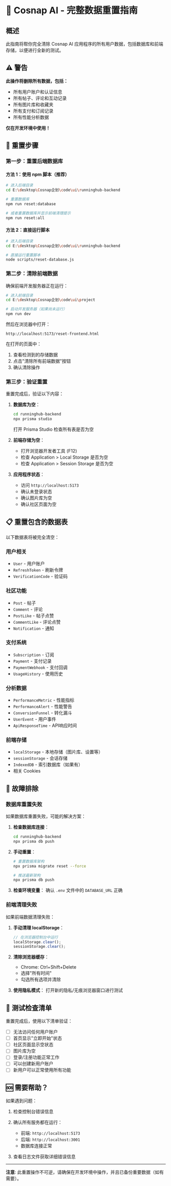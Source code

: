# 🔄 Cosnap AI - 完整数据重置指南

## 概述

此指南将帮你完全清除 Cosnap AI 应用程序的所有用户数据，包括数据库和前端存储，以便进行全新的测试。

## ⚠️ 警告

**此操作将删除所有数据，包括：**
- 所有用户账户和认证信息
- 所有帖子、评论和互动记录
- 所有图片库和收藏夹
- 所有支付和订阅记录
- 所有性能分析数据

**仅在开发环境中使用！**

## 🚀 重置步骤

### 第一步：重置后端数据库

#### 方法 1：使用 npm 脚本（推荐）

```bash
# 进入后端目录
cd E:\desktop\Cosnap企划\code\ui\runninghub-backend

# 重置数据库
npm run reset:database

# 或者重置数据库并显示前端清理提示
npm run reset:all
```

#### 方法 2：直接运行脚本

```bash
# 进入后端目录
cd E:\desktop\Cosnap企划\code\ui\runninghub-backend

# 直接运行重置脚本
node scripts/reset-database.js
```

### 第二步：清除前端数据

确保前端开发服务器正在运行：

```bash
# 进入前端目录
cd E:\desktop\Cosnap企划\code\ui\project

# 启动开发服务器（如果尚未运行）
npm run dev
```

然后在浏览器中打开：
```
http://localhost:5173/reset-frontend.html
```

在打开的页面中：
1. 查看检测到的存储数据
2. 点击"清除所有前端数据"按钮
3. 确认清除操作

### 第三步：验证重置

重置完成后，验证以下内容：

1. **数据库为空**：
   ```bash
   cd runninghub-backend
   npx prisma studio
   ```
   打开 Prisma Studio 检查所有表是否为空

2. **前端存储为空**：
   - 打开浏览器开发者工具 (F12)
   - 检查 Application > Local Storage 是否为空
   - 检查 Application > Session Storage 是否为空

3. **应用程序状态**：
   - 访问 `http://localhost:5173`
   - 确认未登录状态
   - 确认图片库为空
   - 确认社区页面为空

## 📋 重置包含的数据表

以下数据表将被完全清空：

### 用户相关
- `User` - 用户账户
- `RefreshToken` - 刷新令牌
- `VerificationCode` - 验证码

### 社区功能
- `Post` - 帖子
- `Comment` - 评论
- `PostLike` - 帖子点赞
- `CommentLike` - 评论点赞
- `Notification` - 通知

### 支付系统
- `Subscription` - 订阅
- `Payment` - 支付记录
- `PaymentWebhook` - 支付回调
- `UsageHistory` - 使用历史

### 分析数据
- `PerformanceMetric` - 性能指标
- `PerformanceAlert` - 性能警告
- `ConversionFunnel` - 转化漏斗
- `UserEvent` - 用户事件
- `ApiResponseTime` - API响应时间

### 前端存储
- `localStorage` - 本地存储（图片库、设置等）
- `sessionStorage` - 会话存储
- `IndexedDB` - 索引数据库（如果有）
- 相关 Cookies

## 🔧 故障排除

### 数据库重置失败

如果数据库重置失败，可能的解决方案：

1. **检查数据库连接**：
   ```bash
   cd runninghub-backend
   npx prisma db push
   ```

2. **手动重置**：
   ```bash
   # 重置数据库架构
   npx prisma migrate reset --force
   
   # 推送最新架构
   npx prisma db push
   ```

3. **检查环境变量**：
   确认 `.env` 文件中的 `DATABASE_URL` 正确

### 前端清理失败

如果前端数据清理失败：

1. **手动清理 localStorage**：
   ```javascript
   // 在浏览器控制台中运行
   localStorage.clear();
   sessionStorage.clear();
   ```

2. **清除浏览器缓存**：
   - Chrome: Ctrl+Shift+Delete
   - 选择"所有时间"
   - 勾选所有选项并清除

3. **使用隐私模式**：
   打开新的隐私/无痕浏览器窗口进行测试

## 📝 测试检查清单

重置完成后，使用以下清单验证：

- [ ] 无法访问任何用户账户
- [ ] 首页显示"立即开始"状态
- [ ] 社区页面显示空状态
- [ ] 图片库为空
- [ ] 登录/注册功能正常工作
- [ ] 可以创建新用户账户
- [ ] 新用户可以正常使用所有功能

## 🆘 需要帮助？

如果遇到问题：

1. 检查控制台错误信息
2. 确认所有服务都在运行：
   - 前端: `http://localhost:5173`
   - 后端: `http://localhost:3001`
   - 数据库连接正常

3. 查看日志文件获取详细错误信息

---

**注意**: 此重置操作不可逆，请确保在开发环境中操作，并且已备份重要数据（如有需要）。